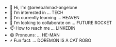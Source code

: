 - 👋 Hi, I’m @areebahmad-angelone
- 👀 I’m interested in ... TECH
- 🌱 I’m currently learning ... HEAVEN
- 💞️ I’m looking to collaborate on ... FUTURE ROCKET
- 📫 How to reach me ... LINKEDIN
- 😄 Pronouns: ... HE-MAN
- ⚡ Fun fact: ... DOREMON IS A CAT ROBO

<!---
areebahmad-angelone/areebahmad-angelone is a ✨ special ✨ repository because its `README.md` (this file) appears on your GitHub profile.
You can click the Preview link to take a look at your changes.
--->
